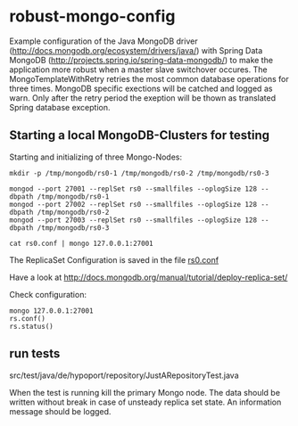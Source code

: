 robust-mongo-config
=============

Example configuration of the Java MongoDB driver (<http://docs.mongodb.org/ecosystem/drivers/java/>)
with Spring Data MongoDB (<http://projects.spring.io/spring-data-mongodb/>)
to make the application more robust when a master slave switchover occures.
The MongoTemplateWithRetry retries the most common database operations for three
times. MongoDB specific exections will be catched and logged as warn. Only after the
retry period the exeption will be thown as translated Spring database exception.

## Starting a local MongoDB-Clusters for testing

Starting and initializing of three Mongo-Nodes:

```
mkdir -p /tmp/mongodb/rs0-1 /tmp/mongodb/rs0-2 /tmp/mongodb/rs0-3

mongod --port 27001 --replSet rs0 --smallfiles --oplogSize 128 --dbpath /tmp/mongodb/rs0-1
mongod --port 27002 --replSet rs0 --smallfiles --oplogSize 128 --dbpath /tmp/mongodb/rs0-2
mongod --port 27003 --replSet rs0 --smallfiles --oplogSize 128 --dbpath /tmp/mongodb/rs0-3

cat rs0.conf | mongo 127.0.0.1:27001
```

The ReplicaSet Configuration is saved in the file [rs0.conf](./rs0.conf)

Have a look at <http://docs.mongodb.org/manual/tutorial/deploy-replica-set/>

Check configuration:

```
mongo 127.0.0.1:27001
rs.conf()
rs.status()
```

## run tests

src/test/java/de/hypoport/repository/JustARepositoryTest.java

When the test is running kill the primary Mongo node. The data should be written without
break in case of unsteady replica set state.
An information message should be logged.
